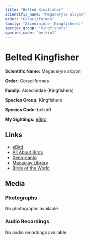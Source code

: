 ```yaml
---
title: "Belted Kingfisher"
scientific_name: "Megaceryle alcyon"
order: "Coraciiformes"
family: "Alcedinidae (Kingfishers)"
species_group: "Kingfishers"
species_code: "belkin1"
---
```


# Belted Kingfisher

**Scientific Name:** Megaceryle alcyon

**Order:** Coraciiformes

**Family:** Alcedinidae (Kingfishers)

**Species Group:** Kingfishers

**Species Code:** belkin1

**My Sightings:** [eBird](https://ebird.org/lifelist?r=world&time=life&spp=belkin1)

## Links
* [eBird](https://ebird.org/species/belkin1) 
* [All About Birds](https://www.allaboutbirds.org/guide/belkin1) 
* [Xeno-canto](https://www.xeno-canto.org/species/belkin1) 
* [Macaulay Library](https://search.macaulaylibrary.org/catalog?taxonCode=belkin1&sort=rating_rank_desc)
* [Birds of the World](https://birdsoftheworld.org/bow/species/belkin1)

## Media
### Photographs
No photographs available.

### Audio Recordings
No audio recordings available.
